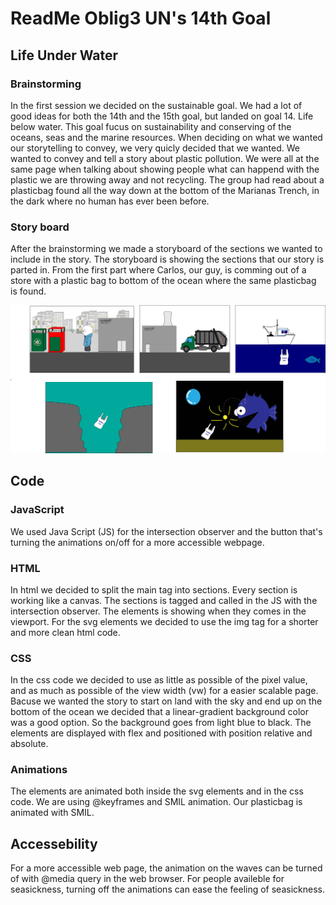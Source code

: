 # ReadMe Oblig3 UN's 14th Goal
## Life Under Water

### Brainstorming 
In the first session we decided on the sustainable goal. We had a lot of good ideas for both the 14th and the 15th goal, but landed on goal 14.
Life below water. This goal fucus on sustainability and conserving of the oceans, seas and the marine resources. 
When deciding on what we wanted our storytelling to convey, we very quicly decided that we wanted.
We wanted to convey and tell a story about plastic pollution. We were all at the same page when talking about showing people what can happend with the 
plastic we are throwing away and not recycling.
The group had read about a plasticbag found all the way down at the bottom of the Marianas Trench, in the dark where no human has ever been before.  

### Story board
After the brainstorming we made a storyboard of the sections we wanted to include in the story.
The storyboard is showing the sections that our story is parted in. From the first part where Carlos, our guy, is comming out of a store with a plastic bag
to bottom of the ocean where the same plasticbag is found. 

![Story Board](https://github.com/AdvancedCSS2024/idg1292-2024-oblig3-group08/blob/comments-readmefile/img/story-board.jpg?raw=true)

## Code
### JavaScript
We used Java Script (JS) for the intersection observer and the button that's turning the animations on/off for a more accessible webpage.

### HTML
In html we decided to split the main tag into sections. Every section is working like a canvas.
The sections is tagged and called in the JS with the intersection observer. The elements is showing when they comes in the viewport.
For the svg elements we decided to use the img tag for a shorter and more clean html code. 

### CSS
In the css code we decided to use as little as possible of the pixel value, and as much as possible of the view width (vw) for a 
easier scalable page. 
Bacuse we wanted the story to start on land with the sky and end up on the bottom of the ocean we decided that a linear-gradient background color was 
a good option. So the background goes from light blue to black. 
The elements are displayed with flex and positioned with position relative and absolute. 

### Animations
The elements are animated both inside the svg elements and in the css code. We are using @keyframes and SMIL animation. Our plasticbag is animated with SMIL.

## Accessebility
For a more accessible web page, the animation on the waves can be turned of with @media query in the web browser. 
For people availeble for seasickness, turning off the animations can ease the feeling of seasickness. 



